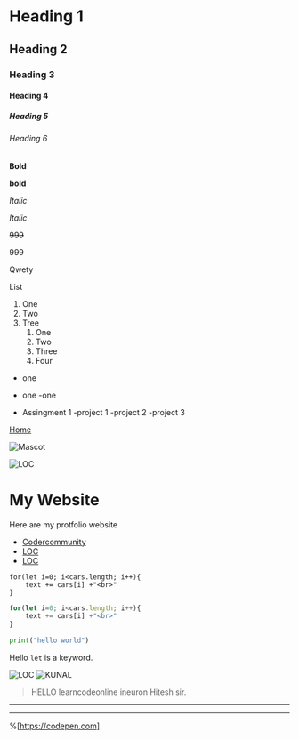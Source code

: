 # Heading 1
## Heading 2
### Heading 3
#### Heading 4
##### Heading 5
###### Heading 6
**Bold**

__bold__

*Italic*

_Italic_

~~999~~  

999

Qwety

List
1. One
2. Two
3. Tree
    1. One
    2. Two
    3. Three
    4. Four

- one
- one
    -one

- Assingment 1
    -project 1
    -project 2
    -project 3
     
<!-- througth this we can create the link -->
[Home](https://google.com "Google")
<!-- insert the imaged -->
![Mascot](https://learncodeonline.in/mascot.png "LCO")

![LOC](https://learncodeonline.in/mascot.png)
# My Website

Here are my protfolio website

- [Codercommunity](web.codercommunity.io)
- [LOC](web.learncodeonline.in)
- [LOC](https://ineuron.ai)
<!-- inject the code by using back-tick ( ``` ) -->
```
for(let i=0; i<cars.length; i++){
    text += cars[i] +"<br>"
}
```

```javascript
for(let i=0; i<cars.length; i++){
    text += cars[i] +"<br>"
}
```
```python
print("hello world")
```
 
<!-- custome designed by the (`) back-tickes -->
Hello `let` is a keyword. 
<!-- bring image from local storage -->
![LOC](../Web%20Development/_3_JavaScript%20Part-1/images/13-2-home-png-hd.png)
![KUNAL](../Web%20Development/_1_HTML/Image/12.jpg)

> HELLO learncodeonline ineuron Hitesh sir. 
<!-- LINES -->
***
---

%[https://codepen.com]